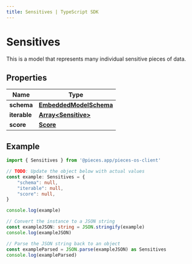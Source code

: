 ```yaml
---
title: Sensitives | TypeScript SDK
---
```



# Sensitives

This is a model that represents many individual sensitive pieces of data.

## Properties

Name | Type
------------ | -------------
**schema** | [**EmbeddedModelSchema**](EmbeddedModelSchema)
**iterable** | [**Array&lt;Sensitive&gt;**](Sensitive)
**score** | [**Score**](Score)

## Example

```typescript
import { Sensitives } from '@pieces.app/pieces-os-client'

// TODO: Update the object below with actual values
const example: Sensitives = {
    "schema": null,
    "iterable": null,
    "score": null,
}

console.log(example)

// Convert the instance to a JSON string
const exampleJSON: string = JSON.stringify(example)
console.log(exampleJSON)

// Parse the JSON string back to an object
const exampleParsed = JSON.parse(exampleJSON) as Sensitives
console.log(exampleParsed)
```


